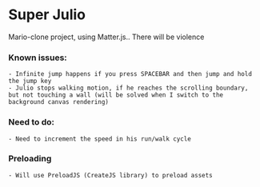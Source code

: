 # Super Julio

  Mario-clone project, using Matter.js.. There will be violence 
  
  ### Known issues: 
    - Infinite jump happens if you press SPACEBAR and then jump and hold the jump key 
    - Julio stops walking motion, if he reaches the scrolling boundary, but not touching a wall (will be solved when I switch to the background canvas rendering) 
  
  ### Need to do: 
    - Need to increment the speed in his run/walk cycle 
    
  ### Preloading 
    - Will use PreloadJS (CreateJS library) to preload assets 
    